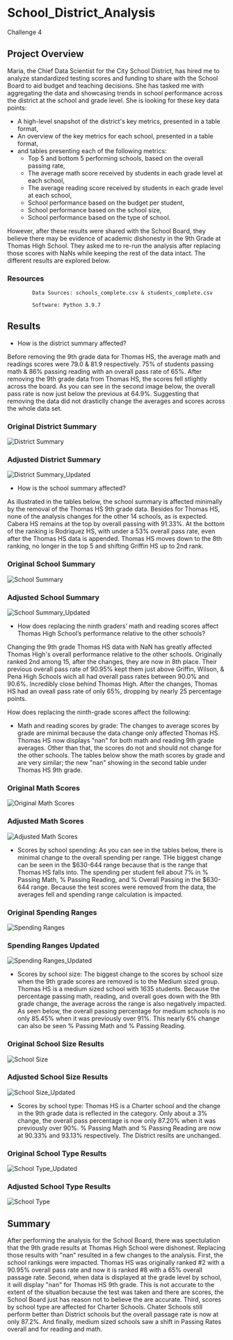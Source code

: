 # School_District_Analysis
Challenge 4
## Project Overview
Maria, the Chief Data Scientist for the City School District, has hired me to analyze standardized testing scores and funding to share with the School Board to aid budget and teaching decisions. She has tasked me with aggregating the data and showcasing trends in school performance across the district at the school and grade level. She is looking for these key data points:
- A high-level snapshot of the district's key metrics, presented in a table format,
- An overview of the key metrics for each school, presented in a table format,
- and tables presenting each of the following metrics:
    - Top 5 and bottom 5 performing schools, based on the overall passing rate,
    - The average math score received by students in each grade level at each school,
    - The average reading score received by students in each grade level at each school,
    - School performance based on the budget per student,
    - School performance based on the school size,
    - School performance based on the type of school.

However, after these results were shared with the School Board, they believe there may be evidence of academic dishonesty in the 9th Grade at Thomas High School. They asked me to re-run the analysis after replacing those scores with NaNs while keeping the rest of the data intact. The different results are explored below.
### Resources
            Data Sources: schools_complete.csv & students_complete.csv
            
            Software: Python 3.9.7
## Results
- How is the district summary affected?

Before removing the 9th grade data for Thomas HS, the average math and readings scores were 79.0 & 81.9 respectively. 75% of students passing math & 86% passing reading with an overall pass rate of 65%. After removing the 9th grade data from Thomas HS, the scores fell stlightly across the board. As you can see in the second image below, the overall pass rate is now just below the previous at 64.9%. Suggesting that removing the data did not drasticlly change the averages and scores across the whole data set.

### Original District Summary
![District Summary](https://user-images.githubusercontent.com/96352625/151735493-5ed91663-48c5-46dc-88ae-a87f1700ab93.png)

### Adjusted District Summary
![District Summary_Updated](https://user-images.githubusercontent.com/96352625/151735500-39f1fc2d-89cc-487b-9866-46c9cc3ac3e1.png)

- How is the school summary affected?

As illustrated in the tables below, the school summary is affected minimally by the removal of the Thomas HS 9th grade data. Besides for Thomas HS, none of the analysis changes for the other 14 schools, as is expected. Cabera HS remains at the top by overall passing with 91.33%. At the bottom of the ranking is Rodriquez HS, with under a 53% overall pass rate, even after the Thomas HS data is appended. Thomas HS moves down to the 8th ranking, no longer in the top 5 and shifting Griffin HS up to 2nd rank.

### Original School Summary
![School Summary](https://user-images.githubusercontent.com/96352625/151746154-294dac6f-26d2-4728-95cf-fe2d055da2ce.png)

### Adjusted School Summary
![School Summary_Updated](https://user-images.githubusercontent.com/96352625/151746675-5b83ba7b-73ff-46d2-ae91-30535c708e67.png)

- How does replacing the ninth graders’ math and reading scores affect Thomas High School’s performance relative to the other schools?

Changing the 9th grade Thomas HS data with NaN has greatly affected Thomas High's overall performance relative to the other schools. Originally ranked 2nd among 15, after the changes, they are now in 8th place. Their previous overall pass rate of 90.95% kept them just above Griffin, Wilson, & Pena High Schools wich all had overall pass rates between 90.0% and 90.6%. Incredibly close behind Thomas High. After the changes, Thomas HS had an oveall pass rate of only 65%, dropping by nearly 25 percentage points.

How does replacing the ninth-grade scores affect the following:
            
- Math and reading scores by grade: The changes to average scores by grade are minimal because the data change only affected Thomas HS. Thomas HS now displays "nan" for both math and reading 9th grade averages. Other than that, the scores do not and should not change for the other schools. The tables below show the math scores by grade and are very similar; the new "nan" showing in the second table under Thomas HS 9th grade. 

### Original Math Scores
![Original Math Scores](https://user-images.githubusercontent.com/96352625/151749775-71328a5d-9219-402e-8caa-fad21120c84d.png)
 
### Adjusted Math Scores
![Adjusted Math Scores](https://user-images.githubusercontent.com/96352625/151749812-47e255a3-24ac-4ed3-80c8-08cec48f291b.png)

- Scores by school spending: As you can see in the tables below, there is minimal change to the overall spending per range. THe biggest change can be seen in the $630-644 range because that is the range that Thomas HS falls into. The spending per student fell about 7% in % Passing Math, % Passing Reading, and % Overall Passing in the $630-644 range. Because the test scores were removed from the data, the averages fell and spending range calculation is impacted.

### Original Spending Ranges
![Spending Ranges](https://user-images.githubusercontent.com/96352625/151750001-ee3faf35-b877-469e-825c-34212b1aad46.png)

### Spending Ranges Updated
![Spending Ranges_Updated](https://user-images.githubusercontent.com/96352625/151750013-64ddf6a4-90ff-4c2e-87d8-789ccf853858.png)

- Scores by school size: The biggest change to the scores by school size when the 9th grade scores are removed is to the Medium sized group. Thomas HS is a medium sized school with 1635 students. Because the percentage passing math, reading, and overall goes down with the 9th grade change, the average across the range is also negatively impacted. As seen below, the overall passing percentage for medium schools is no only 85.45% when it was previously over 91%. This nearly 6% change can also be seen % Passing Math and % Passing Reading.

### Original School Size Results
![School Size](https://user-images.githubusercontent.com/96352625/151750871-52eef730-4c0f-4efe-8d98-65c5aad75edf.png)

### Adjusted School Size Results
![School Size_Updated](https://user-images.githubusercontent.com/96352625/151750885-4684300a-ddb3-4693-8008-17da128fb41a.png)

- Scores by school type: Thomas HS is a Charter school and the change in the 9th grade data is reflected in the category. Only about a 3% change, the overall pass percentage is now only 87.20% when it was previously over 90%. % Passing Math and % Passing Reading are now at 90.33% and 93.13% respectively. The District resilts are unchanged. 

### Original School Type Results
![School Type_Updated](https://user-images.githubusercontent.com/96352625/151750909-02b8fe14-b336-425e-b7b3-d19add238110.png)

### Adjusted School Type Results
![School Type](https://user-images.githubusercontent.com/96352625/151750895-88eba402-a7a7-4ef9-a48d-6037d8a0ce06.png)

## Summary
After performing the analysis for the School Board, there was spectulation that the 9th grade results at Thomas High School were dishonest. Replacing those results with "nan" resulted in a few changes to the analysis. First, the school rankings were impacted. Thomas HS was originally ranked #2 with a 90.95% overall pass rate and now it is ranked #8 with a 65% overall passage rate. Second, when data is displayed at the grade level by school, it will display "nan" for Thomas HS 9th grade. This is not accurate to the extent of the situation because the test was taken and there are scores, the School Board just has reason not to believe the are accurate. Third, scores by school type are affected for Charter Schools. Chater Schools still perform better than District schools but the overall passage rate is now at only 87.2%. And finally, medium sized schools saw a shift in Passing Rates overall and for reading and math.
